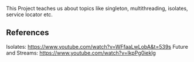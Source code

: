 
This Project teaches us about topics like singleton, multithreading, isolates, service locator etc.


## References
Isolates: https://www.youtube.com/watch?v=WFfaaLwLobA&t=539s
Future and Streams: https://www.youtube.com/watch?v=lkpPg0ieklg